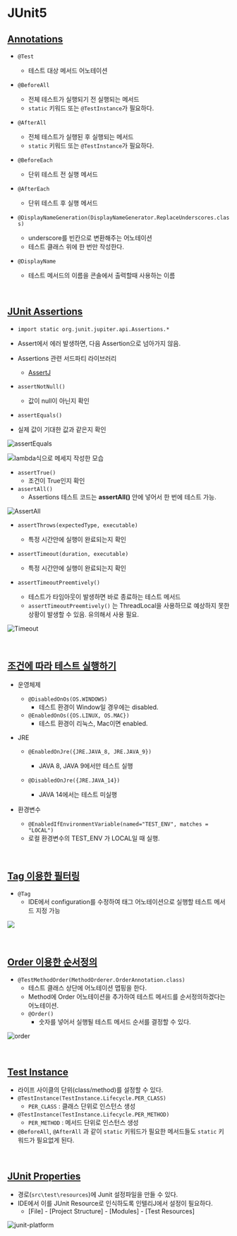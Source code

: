 # JUnit5

## [Annotations](https://junit.org/junit5/docs/current/user-guide/#writing-tests-annotations)

- `@Test`
   - 테스트 대상 메서드 어노테이션
  
 - `@BeforeAll`
     - 전체 테스트가 실행되기 전 실행되는 메서드
    - `static` 키워드 또는 `@TestInstance`가 필요하다.
  
 - `@AfterAll`
     - 전체 테스트가 실행된 후 실행되는 메서드
    - `static` 키워드 또는 `@TestInstance`가 필요하다.
  
 - `@BeforeEach`
     - 단위 테스트 전 실행 메서드
  
 - `@AfterEach`
     - 단위 테스트 후 실행 메서드
  
 - `@DisplayNameGeneration(DisplayNameGenerator.ReplaceUnderscores.class)`
     - underscore를 빈칸으로 변환해주는 어노테이션
     - 테스트 클래스 위에 한 번만 작성한다.
  
 - `@DisplayName`
   - 테스트 메서드의 이름을 콘솔에서 출력할때 사용하는 이름


<br>

## [JUnit Assertions](https://junit.org/junit5/docs/current/user-guide/#writing-tests-assertions)

- `import static org.junit.jupiter.api.Assertions.*`
 - Assert에서 에러 발생하면, 다음 Assertion으로 넘아가지 않음.

 - Assertions 관련 서드파티 라이브러리

    - [AssertJ](https://assertj.github.io/doc/)

 - `assertNotNull()`
   - 값이 null이 아닌지 확인

 - `assertEquals()`
- 실제 값이 기대한 값과 같은지 확인

![assertEquals](https://github.com/youngjinmo/inflean-java-test/blob/main/src/main/resources/static/img/assertEquals.JPG?raw=true)

![lambda식으로 메세지 작성한 모습](https://github.com/youngjinmo/inflean-java-test/blob/main/src/main/resources/static/img/lambda-message.JPG?raw=true)

- `assertTrue()`
   - 조건이 True인지 확인
- `assertAll()` 
   - Assertions 테스트 코드는 **assertAll()** 안에 넣어서 한 번에 테스트 가능. 

![AssertAll](https://github.com/youngjinmo/inflean-java-test/blob/main/src/main/resources/static/img/assertAll.JPG?raw=true)

- `assertThrows(expectedType, executable)`  	
   - 특정 시간안에 실행이 완료되는지 확인

- `assertTimeout(duration, executable)` 
  - 특정 시간안에 실행이 완료되는지 확인
- `assertTimeoutPreemtively()` 
  - 테스트가 타임아웃이 발생하면 바로 종료하는 테스트 메서드
  - `assertTimeoutPreemtively()` 는 ThreadLocal을 사용하므로 예상하지 못한 상황이 발생할 수 있음. 유의해서 사용 필요.

![Timeout](https://github.com/youngjinmo/inflean-java-test/blob/main/src/main/resources/static/img/timeout.JPG?raw=true)

<br>

## [조건에 따라 테스트 실행하기](https://junit.org/junit5/docs/current/user-guide/#writing-tests-conditional-execution)

- 운영체제
   - `@DisabledOnOs(OS.WINDOWS) `
     - 테스트 환경이 Window일 경우에는 disabled.
    - `@EnabledOnOs({OS.LINUX, OS.MAC})` 
      - 테스트 환경이 리눅스, Mac이면 enabled.

 - JRE

   - `@EnabledOnJre({JRE.JAVA_8, JRE.JAVA_9})` 
     - JAVA 8, JAVA 9에서만 테스트 실행

    - `@DisabledOnJre({JRE.JAVA_14})`
      - JAVA 14에서는 테스트 미실행

 - 환경변수

   - `@EnabledIfEnvironmentVariable(named="TEST_ENV", matches = "LOCAL") `
   - 로컬 환경변수의 TEST_ENV 가 LOCAL일 때 실행.

<br>

## [Tag 이용한 필터링](https://junit.org/junit5/docs/current/user-guide/#writing-tests-tagging-and-filtering)

- `@Tag` 
     - IDE에서 configuration를 수정하여 태그 어노테이션으로 실행할 테스트 메서드 지정 가능

![](https://github.com/youngjinmo/inflean-java-test/blob/main/src/main/resources/static/img/tag.JPG?raw=true)

<br>

## [Order 이용한 순서정의](https://junit.org/junit5/docs/current/user-guide/#writing-tests-test-execution-order)

- `@TestMethodOrder(MethodOrderer.OrderAnnotation.class)`
     - 테스트 클래스 상단에 어노테이션 맵핑을 한다.
     - Method에 Order 어노테이션을 추가하여 테스트 메서드를 순서정의하겠다는 어노테이션.
   - `@Order()` 
     - 숫자를 넣어서 실행될 테스트 메서드 순서를 결정할 수 있다.

![order](https://github.com/youngjinmo/inflean-java-test/blob/main/src/main/resources/static/img/order.JPG?raw=true\src\main\resources\static\img\order.JPG)

<br>

## [Test Instance](https://junit.org/junit5/docs/current/user-guide/#writing-tests-test-instance-lifecycle)

- 라이프 사이클의 단위(class/method)를 설정할 수 있다.
- `@TestInstance(TestInstance.Lifecycle.PER_CLASS)`
   - `PER_CLASS` : 클래스 단위로 인스턴스 생성
- `@TestInstance(TestInstance.Lifecycle.PER_METHOD)`
   - `PER_METHOD` : 메서드 단위로 인스턴스 생성
- `@BeforeAll`, `@AfterAll` 과 같이 `static` 키워드가 필요한 메서드들도 `static` 키워드가 필요없게 된다.

<br>

## [JUnit Properties]()

- 경로(`src\test\resources`)에 Junit 설정파일을 만들 수 있다.
- IDE에서 이를 JUnit Resource로 인식하도록 인텔리J에서 설정이 필요하다.
   - [File] - [Project Structure] - [Modules] - [Test Resources]

![junit-platform](https://github.com/youngjinmo/inflean-java-test/blob/main/src/main/resources/static/img/junit-platform.JPG?raw=true)